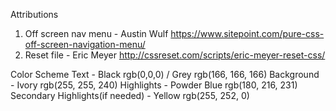 Attributions
1. Off screen nav menu - Austin Wulf https://www.sitepoint.com/pure-css-off-screen-navigation-menu/
2. Reset file - Eric Meyer http://cssreset.com/scripts/eric-meyer-reset-css/

Color Scheme
Text - Black rgb(0,0,0) / Grey rgb(166, 166, 166)
Background - Ivory rgb(255, 255, 240)
Highlights - Powder Blue rgb(180, 216, 231)
Secondary Highlights(if needed) - Yellow rgb(255, 252, 0)
